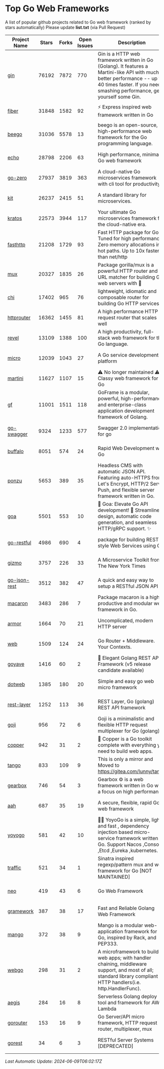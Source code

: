 # Top Go Web Frameworks
A list of popular github projects related to Go web framework (ranked by stars automatically)
Please update **list.txt** (via Pull Request)

| Project Name | Stars | Forks | Open Issues | Description | Last Commit |
| ------------ | ----- | ----- | ----------- | ----------- | ----------- |
| [gin](https://github.com/gin-gonic/gin) | 76192 | 7872 | 770 | Gin is a HTTP web framework written in Go (Golang). It features a Martini-like API with much better performance -- up to 40 times faster. If you need smashing performance, get yourself some Gin. | 2024-06-06 09:10:03 |
| [fiber](https://github.com/gofiber/fiber) | 31848 | 1582 | 92 | ⚡️ Express inspired web framework written in Go | 2024-06-07 15:01:07 |
| [beego](https://github.com/beego/beego) | 31036 | 5578 | 13 | beego is an open-source, high-performance web framework for the Go programming language. | 2024-05-26 06:25:36 |
| [echo](https://github.com/labstack/echo) | 28798 | 2206 | 63 | High performance, minimalist Go web framework | 2024-05-30 19:50:01 |
| [go-zero](https://github.com/zeromicro/go-zero) | 27937 | 3819 | 363 | A cloud-native Go microservices framework with cli tool for productivity. | 2024-06-08 01:28:45 |
| [kit](https://github.com/go-kit/kit) | 26237 | 2415 | 51 | A standard library for microservices. | 2024-03-13 13:42:15 |
| [kratos](https://github.com/go-kratos/kratos) | 22573 | 3944 | 117 | Your ultimate Go microservices framework for the cloud-native era. | 2024-06-06 02:16:38 |
| [fasthttp](https://github.com/valyala/fasthttp) | 21208 | 1729 | 93 | Fast HTTP package for Go. Tuned for high performance. Zero memory allocations in hot paths. Up to 10x faster than net/http | 2024-06-02 10:29:30 |
| [mux](https://github.com/gorilla/mux) | 20327 | 1835 | 26 | Package gorilla/mux is a powerful HTTP router and URL matcher for building Go web servers with 🦍 | 2024-05-22 10:23:46 |
| [chi](https://github.com/go-chi/chi) | 17402 | 965 | 76 | lightweight, idiomatic and composable router for building Go HTTP services | 2024-06-07 23:13:37 |
| [httprouter](https://github.com/julienschmidt/httprouter) | 16362 | 1455 | 81 | A high performance HTTP request router that scales well | 2024-01-30 10:56:56 |
| [revel](https://github.com/revel/revel) | 13109 | 1388 | 100 | A high productivity, full-stack web framework for the Go language. | 2022-04-12 20:53:30 |
| [micro](https://github.com/micro/micro) | 12039 | 1043 | 27 | A Go service development platform | 2024-04-28 06:49:26 |
| [martini](https://github.com/go-martini/martini) | 11627 | 1107 | 15 | ⚠️ No longer maintained ⚠️  Classy web framework for Go | 2017-01-21 21:58:54 |
| [gf](https://github.com/gogf/gf) | 11001 | 1511 | 118 | GoFrame is a modular, powerful, high-performance and enterprise-class application development framework of Golang.  | 2024-06-04 14:04:36 |
| [go-swagger](https://github.com/go-swagger/go-swagger) | 9324 | 1233 | 577 | Swagger 2.0 implementation for go | 2024-05-13 17:21:38 |
| [buffalo](https://github.com/gobuffalo/buffalo) | 8051 | 574 | 24 | Rapid Web Development w/ Go | 2023-01-26 15:34:17 |
| [ponzu](https://github.com/ponzu-cms/ponzu) | 5653 | 389 | 35 | Headless CMS with automatic JSON API. Featuring auto-HTTPS from Let's Encrypt, HTTP/2 Server Push, and flexible server framework written in Go. | 2020-01-02 00:14:32 |
| [goa](https://github.com/goadesign/goa) | 5501 | 553 | 10 | 🌟 Goa: Elevate Go API development! 🚀 Streamlined design, automatic code generation, and seamless HTTP/gRPC support. ✨ | 2024-06-03 20:57:08 |
| [go-restful](https://github.com/emicklei/go-restful) | 4986 | 690 | 4 | package for building REST-style Web Services using Go | 2024-05-28 19:04:28 |
| [gizmo](https://github.com/nytimes/gizmo) | 3757 | 226 | 33 | A Microservice Toolkit from The New York Times | 2021-04-30 15:27:05 |
| [go-json-rest](https://github.com/ant0ine/go-json-rest) | 3512 | 382 | 47 | A quick and easy way to setup a RESTful JSON API | 2017-09-13 04:12:08 |
| [macaron](https://github.com/go-macaron/macaron) | 3483 | 286 | 7 | Package macaron is a high productive and modular web framework in Go. | 2024-05-13 01:29:26 |
| [armor](https://github.com/labstack/armor) | 1664 | 70 | 21 | Uncomplicated, modern HTTP server | 2019-08-03 18:10:09 |
| [web](https://github.com/gocraft/web) | 1509 | 124 | 24 | Go Router + Middleware. Your Contexts. | 2019-02-07 15:06:52 |
| [goyave](https://github.com/go-goyave/goyave) | 1416 | 60 | 2 | 🍐 Elegant Golang REST API Framework (v5 release candidate available) | 2023-06-09 14:22:05 |
| [dotweb](https://github.com/devfeel/dotweb) | 1385 | 180 | 20 | Simple and easy go web micro framework | 2023-12-13 02:13:17 |
| [rest-layer](https://github.com/rs/rest-layer) | 1252 | 113 | 36 | REST Layer, Go (golang) REST API framework | 2021-09-30 23:58:01 |
| [goji](https://github.com/goji/goji) | 956 | 72 | 6 | Goji is a minimalistic and flexible HTTP request multiplexer for Go (golang) | 2019-01-26 23:58:29 |
| [copper](https://github.com/gocopper/copper) | 942 | 31 | 2 | 🚀‏‏‎    ‎‏‏‎‏‏‎‎‎‎‎‎Copper is a Go toolkit complete with everything you need to build web apps. | 2024-06-04 14:59:15 |
| [tango](https://github.com/lunny/tango) | 833 | 109 | 9 | This is only a mirror and Moved to https://gitea.com/lunny/tango | 2019-05-17 03:31:10 |
| [gearbox](https://github.com/gogearbox/gearbox) | 746 | 54 | 3 | Gearbox :gear: is a web framework written in Go with a focus on high performance | 2022-09-21 00:20:37 |
| [aah](https://github.com/go-aah/aah) | 687 | 35 | 19 | A secure, flexible, rapid Go web framework | 2020-09-02 02:31:20 |
| [yoyogo](https://github.com/yoyofx/yoyogo) | 581 | 42 | 10 | 🦄🌈 YoyoGo is a simple, light and fast , dependency injection based micro-service framework written in Go. Support Nacos ,Consoul ,Etcd ,Eureka ,kubernetes. | 2024-02-07 09:13:19 |
| [traffic](https://github.com/gravityblast/traffic) | 521 | 34 | 1 | Sinatra inspired regexp/pattern mux and web framework for Go [NOT MAINTAINED] | 2015-11-26 21:31:07 |
| [neo](https://github.com/ivpusic/neo) | 419 | 43 | 6 | Go Web Framework | 2017-08-14 23:54:31 |
| [gramework](https://github.com/gramework/gramework) | 387 | 38 | 17 | Fast and Reliable Golang Web Framework | 2023-10-27 14:01:05 |
| [mango](https://github.com/paulbellamy/mango) | 372 | 38 | 9 | Mango is a modular web-application framework for Go, inspired by Rack, and PEP333. | 2017-10-17 08:18:43 |
| [webgo](https://github.com/bnkamalesh/webgo) | 298 | 31 | 2 | A microframework to build web apps; with handler chaining, middleware support, and most of all; standard library compliant HTTP handlers(i.e. http.HandlerFunc). | 2024-04-21 18:28:25 |
| [aegis](https://github.com/tmaiaroto/aegis) | 284 | 16 | 8 | Serverless Golang deploy tool and framework for AWS Lambda | 2019-07-28 17:59:41 |
| [gorouter](https://github.com/vardius/gorouter) | 153 | 16 | 9 | Go Server/API micro framework, HTTP request router, multiplexer, mux | 2024-01-01 23:03:02 |
| [gorest](https://github.com/tideland/gorest) | 34 | 6 | 3 | RESTful Server Systems [DEPRECATED] | 2017-11-10 13:00:37 |

*Last Automatic Update: 2024-06-09T06:02:17Z*
